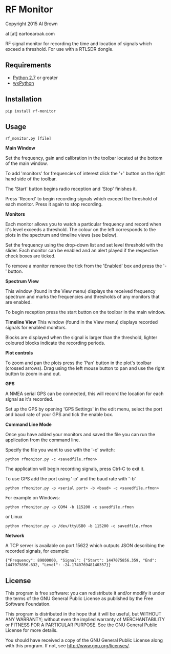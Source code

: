 # RF Monitor #

Copyright 2015 Al Brown

al [at] eartoearoak.com

RF signal monitor for recording the time and location of signals which exceed a threshold. For use with a RTLSDR dongle.


## Requirements ##

- [Python 2.7](http://www.python.org) or greater
- [wxPython](http://www.wxpython.org/)


## Installation ##

`pip install rf-monitor`

## Usage ##

`rf_monitor.py [file]`

**Main Window**

Set the frequency, gain and calibration in the toolbar located at the bottom of the main window.

To add 'monitors' for frequencies of interest click the '+' button on the right hand side of the toolbar.

The 'Start' button begins radio reception and 'Stop' finishes it.

Press 'Record' to begin recording signals which exceed the threshold of each monitor. Press it again to stop recording.

**Monitors**

Each monitor allows you to watch a particular frequency and record when it's level exceeds a threshold.  The colour on the left corresponds to the plots in the spectrum and timeline views (see below).

Set the frequency using the drop-down list and set level threshold with the slider.
Each monitor can be enabled and an alert played if the respective check boxes are ticked.

To remove a monitor remove the tick from the 'Enabled' box and press the '-' button.

**Spectrum View**

This window (found in the View menu) displays the received frequency spectrum and marks the frequencies and thresholds of any monitors that are enabled.

To begin reception press the start button on the toolbar in the main window.

**Timeline View**
This window (found in the View menu) displays recorded signals for enabled monitors.

Blocks are displayed when the signal is larger than the threshold, lighter coloured blocks indicate the recording periods.


**Plot controls**

To zoom and pan the plots press the 'Pan' button in the plot's toolbar (crossed arrows).
Drag using the left mouse button to pan and use the right button to zoom in and out.

**GPS**

A NMEA serial GPS can be connected, this will record the location for each signal as it's recorded.

Set up the GPS by opening 'GPS Settings' in the edit menu, select the port and baud rate of your GPS and tick the enable box.

**Command Line Mode**

Once you have added your monitors and saved the file you can run the application from the command line.

Specify the file you want to use with the '-c' switch:

`python rfmonitor.py -c <savedfile.rfmon>`

The application will begin recording signals, press Ctrl-C to exit it.

To use GPS add the port using '-p' and the baud rate with '-b'

`python rfmonitor.py -p <serial port> -b <baud> -c <savedfile.rfmon>`

For example on Windows:

`python rfmonitor.py -p COM4 -b 115200 -c savedfile.rfmon`

or Linux

`python rfmonitor.py -p /dev/ttyUSB0 -b 115200 -c savedfile.rfmon`


**Network**

A TCP server is available on port 15622 which outputs JSON describing the recorded signals, for example:

`{"Frequency": 89000000, "Signal": {"Start": 1447075856.359, "End": 1447075856.632, "Level": -24.174076948140357}}`

## License ##

This program is free software: you can redistribute it and/or modify
it under the terms of the GNU General Public License as published by
the Free Software Foundation.

This program is distributed in the hope that it will be useful,
but WITHOUT ANY WARRANTY; without even the implied warranty of
MERCHANTABILITY or FITNESS FOR A PARTICULAR PURPOSE.  See the
GNU General Public License for more details.

You should have received a copy of the GNU General Public License
along with this program.  If not, see <http://www.gnu.org/licenses/>.
